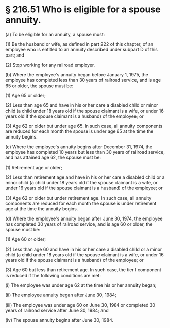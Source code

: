 # § 216.51   Who is eligible for a spouse annuity.

(a) To be eligible for an annuity, a spouse must:


(1) Be the husband or wife, as defined in part 222 of this chapter, of an employee who is entitled to an annuity described under subpart D of this part; and


(2) Stop working for any railroad employer.


(b) Where the employee's annuity began before January 1, 1975, the employee has completed less than 30 years of railroad service, and is age 65 or older, the spouse must be:


(1) Age 65 or older;


(2) Less than age 65 and have in his or her care a disabled child or minor child (a child under 18 years old if the spouse claimant is a wife, or under 16 years old if the spouse claimant is a husband) of the employee; or


(3) Age 62 or older but under age 65. In such case, all annuity components are reduced for each month the spouse is under age 65 at the time the annuity begins.


(c) Where the employee's annuity begins after December 31, 1974, the employee has completed 10 years but less than 30 years of railroad service, and has attained age 62, the spouse must be:


(1) Retirement age or older;


(2) Less than retirement age and have in his or her care a disabled child or a minor child (a child under 18 years old if the spouse claimant is a wife, or under 16 years old if the spouse claimant is a husband) of the employee; or


(3) Age 62 or older but under retirement age. In such case, all annuity components are reduced for each month the spouse is under retirement age at the time the annuity begins.


(d) Where the employee's annuity began after June 30, 1974, the employee has completed 30 years of railroad service, and is age 60 or older, the spouse must be:


(1) Age 60 or older;


(2) Less than age 60 and have in his or her care a disabled child or a minor child (a child under 18 years old if the spouse claimant is a wife, or under 16 years old if the spouse claimant is a husband) of the employee; or


(3) Age 60 but less than retirement age. In such case, the tier I component is reduced if the following conditions are met:


(i) The employee was under age 62 at the time his or her annuity began;


(ii) The employee annuity began after June 30, 1984;


(iii) The employee was under age 60 on June 30, 1984 or completed 30 years of railroad service after June 30, 1984; and


(iv) The spouse annuity begins after June 30, 1984.





